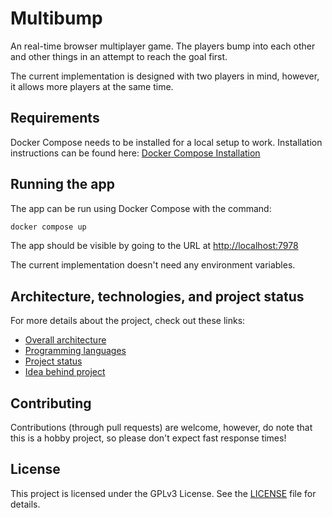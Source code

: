 # Multibump
An real-time browser multiplayer game. The players bump into each other and other things in an attempt to reach the goal first.

The current implementation is designed with two players in mind, however, it allows more players at the same time.

## Requirements

Docker Compose needs to be installed for a local setup to work. Installation instructions can be found here: [Docker Compose Installation](https://docs.docker.com/compose/install/)

## Running the app

The app can be run using Docker Compose with the command:
```bash
docker compose up
```

The app should be visible by going to the URL at [http://localhost:7978](http://localhost:7978)

The current implementation doesn't need any environment variables.

## Architecture, technologies, and project status

For more details about the project, check out these links:
- [Overall architecture](/docs/architecture.md)
- [Programming languages](/docs/technologies.md)
- [Project status](/docs/status.md)
- [Idea behind project](/docs/idea.md)

## Contributing

Contributions (through pull requests) are welcome, however, do note that this is a hobby project, so please don't expect fast response times!

## License

This project is licensed under the GPLv3 License. See the [LICENSE](/LICENSE) file for details.
